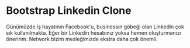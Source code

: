 # Bootstrap Linkedin Clone

Günümüzde iş hayatının Facebook'u, businessın göbeği olan Linkedin çok sık kullanılmakta. Eğer bir Linkedin hesabınız yoksa hemen oluşturmanızı öneririm. Network bizim mesleğimizde ekstra daha çok önemli. 

